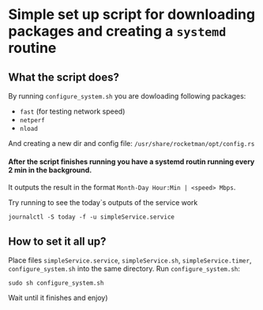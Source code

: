 # Simple set up script for downloading packages and creating a `systemd` routine
## What the script does?
By running `configure_system.sh` you are dowloading following packages:
- `fast` (for testing network speed)
- `netperf` 
- `nload`

And creating a new dir and config file: `/usr/share/rocketman/opt/config.rs`

#### After the script finishes running you have a systemd routin running every 2 min in the background. 
It outputs the result in the format `Month-Day Hour:Min | <speed> Mbps`.

Try running to see the today`s outputs of the service work
````
journalctl -S today -f -u simpleService.service
````
## How to set it all up? 
Place files `simpleService.service`, `simpleService.sh`, `simpleService.timer`, `configure_system.sh` into the same 
directory. Run `configure_system.sh`: 
````
sudo sh configure_system.sh
````
Wait until it finishes and enjoy)